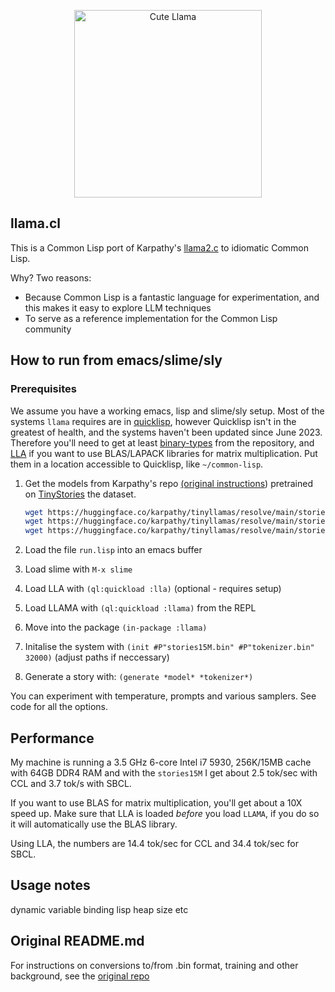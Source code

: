 <p align="center">
  <img src="assets/llama_cute.jpg" width="300" height="300" alt="Cute Llama">
</p>

## llama.cl

This is a Common Lisp port of Karpathy's [llama2.c](https://github.com/karpathy/llama2.c) to idiomatic Common Lisp.

Why? Two reasons:

- Because Common Lisp is a fantastic language for experimentation, and this makes it easy to explore LLM techniques
- To serve as a reference implementation for the Common Lisp community

## How to run from emacs/slime/sly

### Prerequisites

We assume you have a working emacs, lisp and slime/sly setup.  Most of the systems `llama` requires are in [quicklisp](https://www.quicklisp.org/beta/), however Quicklisp isn't in the greatest of health, and the systems haven't been updated since June 2023.  Therefore you'll need to get at least [binary-types](https://github.com/snunez1/binary-types) from the repository, and [LLA](https://github.com/Lisp-Stat/lla) if you want to use BLAS/LAPACK libraries for matrix multiplication.  Put them in a location accessible to Quicklisp, like `~/common-lisp`.

1. Get the models from Karpathy's repo [(original instructions](https://github.com/karpathy/llama2.c#feel-the-magic)) pretrained on [TinyStories](https://huggingface.co/datasets/roneneldan/TinyStories) the dataset.

    ```bash
    wget https://huggingface.co/karpathy/tinyllamas/resolve/main/stories15M.bin
    wget https://huggingface.co/karpathy/tinyllamas/resolve/main/stories42M.bin
    wget https://huggingface.co/karpathy/tinyllamas/resolve/main/stories110M.bin
    ```
2. Load the file `run.lisp` into an emacs buffer
3. Load slime with `M-x slime`
4. Load LLA with `(ql:quickload :lla)` (optional - requires setup)
5. Load LLAMA with `(ql:quickload :llama)` from the REPL
6. Move into the package `(in-package :llama)`
7. Initalise the system with `(init #P"stories15M.bin" #P"tokenizer.bin" 32000)` (adjust paths if neccessary)
8. Generate a story with: `(generate *model* *tokenizer*)`

You can experiment with temperature, prompts and various samplers.  See code for all the options.

## Performance

My machine is running a 3.5 GHz 6-core Intel i7 5930, 256K/15MB cache with 64GB DDR4 RAM and with the `stories15M` I get about 2.5 tok/sec with CCL and 3.7 tok/s with SBCL.

If you want to use BLAS for matrix multiplication, you'll get about a 10X speed up.  Make sure that LLA is loaded _before_ you load `LLAMA`, if you do so it will automatically use the BLAS library.

Using LLA, the numbers are 14.4 tok/sec for CCL and 34.4 tok/sec for SBCL.

## Usage notes

dynamic variable binding
lisp heap size
etc


## Original README.md

For instructions on conversions to/from .bin format, training and other background, see the [original repo](https://github.com/karpathy/llama2.c)

